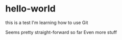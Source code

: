 # hello-world
this is a test
I'm learning how to use Git

Seems pretty straight-forward so far
Even more stuff
